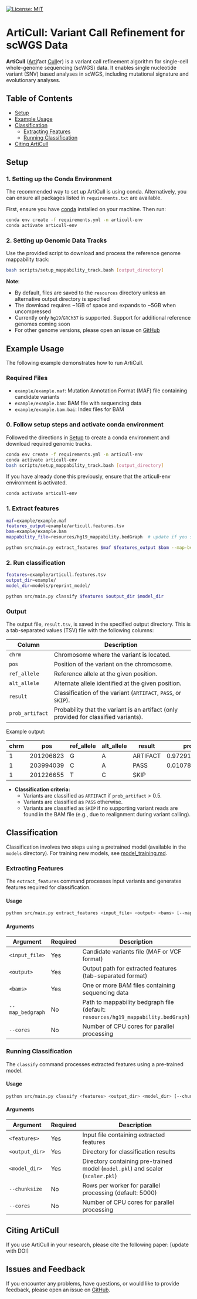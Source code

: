  [![License: MIT](https://img.shields.io/badge/License-MIT-yellow.svg)](https://opensource.org/licenses/MIT)

# ArtiCull: Variant Call Refinement for scWGS Data

**ArtiCull** (<ins>Arti</ins>fact <ins>Cull</ins>er) is a variant call refinement algorithm for single-cell whole-genome sequencing (scWGS) data. It enables single nucleotide variant (SNV) based analyses in scWGS, including mutational signature and evolutionary analyses.

## Table of Contents

- [Setup](#setup)
- [Example Usage](#example-usage)
- [Classification](#classification)
  - [Extracting Features](#extracting-features)
  - [Running Classification](#running-classification)
- [Citing ArtiCull](#citing-articull)

## Setup

### 1. Setting up the Conda Environment

The recommended way to set up ArtiCull is using conda. Alternatively, you can ensure all packages listed in `requirements.txt` are available.

First, ensure you have [conda](https://docs.conda.io/en/latest/) installed on your machine. Then run:

```bash
conda env create -f requirements.yml -n articull-env
conda activate articull-env
```

### 2. Setting up Genomic Data Tracks

Use the provided script to download and process the reference genome mappability track:

```bash
bash scripts/setup_mappability_track.bash [output_directory]
```

**Note**: 
- By default, files are saved to the `resources` directory unless an alternative output directory is specified
- The download requires ~1GB of space and expands to ~5GB when uncompressed
- Currently only `hg19`/`GRCh37` is supported. Support for additional reference genomes coming soon
- For other genome versions, please open an issue on [GitHub](https://github.com/shahcompbio/ArtiCull/issues)

## Example Usage

The following example demonstrates how to run ArtiCull. 

### Required Files

- `example/example.maf`: Mutation Annotation Format (MAF) file containing candidate variants
- `example/example.bam`: BAM file with sequencing data
- `example/example.bam.bai`: Index files for BAM

### 0. Follow setup steps and activate conda environment

Followed the directions in [Setup](#setup) to create a conda environment and download required genomic tracks. 

```bash
conda env create -f requirements.yml -n articull-env
conda activate articull-env
bash scripts/setup_mappability_track.bash [output_directory]
```

If you have already done this previously, ensure that the articull-env environment is activated. 

```bash
conda activate articull-env
```

### 1. Extract features

```bash
maf=example/example.maf
features_output=example/articull.features.tsv
bam=example/example.bam
mappability_file=resources/hg19_mappability.bedGraph  # update if you saved to a different location during setup

python src/main.py extract_features $maf $features_output $bam --map-bedgraph $mappability_file --cores 8 
```

### 2. Run classification

```bash
features=example/articull.features.tsv
output_dir=example/
model_dir=models/preprint_model/

python src/main.py classify $features $output_dir $model_dir
```

### Output

The output file, `result.tsv`, is saved in the specified output directory. This is a tab-separated values (TSV) file with the following columns:

| **Column**       | **Description**                                                                      |
|-----------------|------------------------------------------------------------------------------------|
| `chrm`          | Chromosome where the variant is located.                                           |
| `pos`           | Position of the variant on the chromosome.                                         |
| `ref_allele`    | Reference allele at the given position.                                            |
| `alt_allele`    | Alternate allele identified at the given position.                                 |
| `result`        | Classification of the variant (`ARTIFACT`, `PASS`, or `SKIP`).                    |
| `prob_artifact` | Probability that the variant is an artifact (only provided for classified variants). |

Example output:

| **chrm** | **pos**       | **ref_allele** | **alt_allele** | **result** | **prob_artifact**          |
|----------|---------------|----------------|----------------|------------|----------------------------|
| 1        | 201206823     | G              | A              | ARTIFACT   | 0.9729175263160109         |
| 1        | 203994039     | C              | A              | PASS       | 0.01078797299659806        |
| 1        | 201226655     | T              | C              | SKIP       |                            |

- **Classification criteria:**
  - Variants are classified as `ARTIFACT` if `prob_artifact` > 0.5.
  - Variants are classified as `PASS` otherwise.
  - Variants are classified as `SKIP` if no supporting variant reads are found in the BAM file (e.g., due to realignment during variant calling).

## Classification

Classification involves two steps using a pretrained model (available in the `models` directory). For training new models, see [model_training.md](doc/model_training.md).

### Extracting Features

The `extract_features` command processes input variants and generates features required for classification.

#### Usage

```bash
python src/main.py extract_features <input_file> <output> <bams> [--map_bedgraph <bedgraph>] [--cores <ncores>]
```

#### Arguments

| Argument | Required | Description |
|----------|----------|-------------|
| `<input_file>` | Yes | Candidate variants file (MAF or VCF format) |
| `<output>` | Yes | Output path for extracted features (tab-separated format) |
| `<bams>` | Yes | One or more BAM files containing sequencing data |
| `--map_bedgraph` | No | Path to mappability bedgraph file (default: `resources/hg19_mappability.bedGraph`) |
| `--cores` | No | Number of CPU cores for parallel processing |

### Running Classification

The `classify` command processes extracted features using a pre-trained model.

#### Usage

```bash
python src/main.py classify <features> <output_dir> <model_dir> [--chunksize <n>] [--cores <ncores>]
```

#### Arguments

| Argument | Required | Description |
|----------|----------|-------------|
| `<features>` | Yes | Input file containing extracted features |
| `<output_dir>` | Yes | Directory for classification results |
| `<model_dir>` | Yes | Directory containing pre-trained model (`model.pkl`) and scaler (`scaler.pkl`) |
| `--chunksize` | No | Rows per worker for parallel processing (default: 5000) |
| `--cores` | No | Number of CPU cores for parallel processing |

## Citing ArtiCull

If you use ArtiCull in your research, please cite the following paper: [update with DOI]

## Issues and Feedback

If you encounter any problems, have questions, or would like to provide feedback, please open an issue on [GitHub](https://github.com/shahcompbio/ArtiCull/issues).
